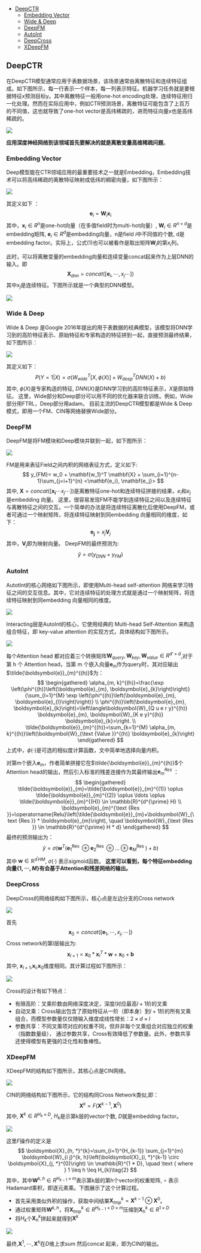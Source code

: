 <head>
    <script src="https://cdn.mathjax.org/mathjax/latest/MathJax.js?config=TeX-AMS-MML_HTMLorMML" type="text/javascript"></script>
    <script type="text/x-mathjax-config">
    	MathJax.Hub.Config({tex2jax: {
             inlineMath: [['$','$']],
             displayMath: [["\\(","\\)"],["\\[","\\]"]],
             processEscapes: true
           }
         });
    </script>
</head>

- [DeepCTR](#deepctr)
  - [Embedding Vector](#embedding-vector)
  - [Wide & Deep](#wide--deep)
  - [DeepFM](#deepfm)
  - [AutoInt](#autoint)
  - [DeepCross](#deepcross)
  - [XDeepFM](#xdeepfm)

## DeepCTR
在DeepCTR模型通常应用于表数据场景，该场景通常由离散特征和连续特征组成。如下图所示，每一行表示一个样本，每一列表示特征。机器学习任务就是要根据特征x预测目标y。其中离散特征一般用one-hot encoding处理，连续特征用归一化处理。然而在实际应用中，例如CTR预测场景，离散特征可能包含了上百万的不同值，这也就导致了one-hot vector是高纬稀疏的，进而特征向量x也是高纬稀疏的。

![](images/2021-08-04-11-33-25.png)

**应用深度神经网络到该领域首先要解决的就是离散变量高维稀疏问题**。




### Embedding Vector
Deep模型能在CTR领域应用的最重要技术之一就是Embedding，Embedding技术可以将高纬稀疏的离散特征映射成低纬的稠密向量，如下图所示：

![](images/2021-08-04-15-32-06.png)

其定义如下 ：
$$
    \mathbf{e}_i =  \mathbf{W}_i \mathbf{x}_i \tag{1}
$$
其中，$\mathbf{x}_i\in R^n$是one-hot向量（在多值field时为multi-hot向量）, $\mathbf{W}_i\in R^{n\times d}$是embedding矩阵, $\mathbf{e}_i\in R^d$是embedding向量，n是field $i$中不同值的个数, d是embedding factor。实际上，公式(1)也可以被看作是取出矩阵$\mathbf{W}_i$的第$x_i$列。

此时，可以将离散变量的embedding向量和连续变量concat起来作为上层DNN的输入。即
$$
    \mathbf{X}_{dnn} = concat([\mathbf{e}_i,\cdots, x_j\cdots])
$$
其中$x_j$是连续特征。下图所示就是一个典型的DNN模型。

![](./images/2021-08-04-15-52-29.png)



### Wide & Deep
Wide & Deep 是Google 2016年提出的用于表数据的经典模型，该模型将DNN学习到的高阶特征表示、原始特征和专家构造的特征拼到一起，直接预测最终结果，如下图所示：

![](images/2021-08-04-15-58-45.png)


其定义如下：
$$
    P(Y=1|X)=\sigma(W_{wide}^T[X, \phi(X)] + W_{deep}^TDNN(X) + b)
$$
其中, $\phi(X)$是专家构造的特征, $DNN(X)$是DNN学习到的高阶特征表示，$X$是原始特征。
这里，Wide部分和Deep部分可以用不同的优化器来联合训练。例如，Wide部分用FTRL，Deep部分用adam。
目前主流的DeepCTR模型都是Wide & Deep模式，即用一个FM、CIN等网络替换Wide部分。

### DeepFM
DeepFM是将FM模块和Deep模块并联到一起，如下图所示：

![](images/2021-08-04-16-55-14.png)

FM是用来表征Field之间内积的网络表征方式，定义如下:
$$
    y_{FM}= w_0 + \mathbf{w_1}^T \mathbf{X} + \sum_{i=1}^{n-1}\sum_{j=i+1}^{n} <\mathbf{e_i}, \mathbf{e_j}>
$$
其中, $\mathbf{X}=concat([\mathbf{x_i}\cdots x_j\cdots])$是离散特征one-hot和连续特征拼接的结果，$e_i$和$e_j$是embedding 向量。
这里，很容易发现FM不能学到连续特征之间以及连续特征与离散特征之间的交互。一个简单的办法是将连续特征离散化后使用DeepFM，或者可通过一个映射矩阵，将连续特征映射到同embedding 向量相同的维度，如下：
$$
    \mathbf{e_j} = x_j \mathbf{V}_j
$$
其中，$\mathbf{V}_j$即为映射向量。
DeepFM的最终预测为:
$$
    \hat{y}=\sigma(y_{DNN} + y_{FM})
$$

### AutoInt
AutotInt的核心网络如下图所示，即使用Multi-head self-attention 网络来学习特征之间的交互信息。其中，它对连续特征的处理方式就是通过一个映射矩阵，将连续特征映射到同embedding 向量相同的维度。

![](images/2021-08-04-17-56-24.png)

Interacting层是AutoInt的核心，它使用经典的 Multi-head Self-Attention 来构造组合特征，即 key-value attention 的实现方式，具体结构如下图所示。

![](images/2021-08-04-18-04-33.png)

每个Attention head 都对应着三个转换矩阵$\mathbf{W}_{query},\mathbf{W}_{key},\mathbf{W}_{value}\in R^{d'\times d}$,对于第 h 个 Attention head，当第 m 个嵌入向量$\mathbf{e}_{m}$作为query时，其对应输出$\tilde{\boldsymbol{e}}_{m}^{(h)}$为：
$$
\begin{gathered}
\alpha_{m, k}^{(h)}=\frac{\exp \left(\phi^{(h)}\left(\boldsymbol{e}_{m}, \boldsymbol{e}_{k}\right)\right)}{\sum_{l=1}^{M} \exp \left(\phi^{(h)}\left(\boldsymbol{e}_{m}, \boldsymbol{e}_{l}\right)\right)} \\
\phi^{(h)}\left(\boldsymbol{e}_{m}, \boldsymbol{e}_{k}\right)=\left\langle\boldsymbol{W}_{Q u e r y}^{(h)} \boldsymbol{e}_{m}, \boldsymbol{W}_{K e y}^{(h)} \boldsymbol{e}_{k}>\right. \\
\tilde{\boldsymbol{e}}_{m}^{(h)}=\sum_{k=1}^{M} \alpha_{m, k}^{(h)}\left(\boldsymbol{W}_{\text {Value }}^{(h)} \boldsymbol{e}_{k}\right)
\end{gathered}
$$
上式中，$\phi(\cdot)$是可选的相似度计算函数，文中简单地选择向量内积。

对第m个嵌入$\mathbf{e}_{m}$，作者简单拼接它在$\tilde{\boldsymbol{e}}_{m}^{(h)}$个Attention head的输出，然后引入标准的残差连接作为其最终输出$\mathbf{e}_{m}^{Res}$ ：
$$
\begin{gathered}
\tilde{\boldsymbol{e}}_{m}=\tilde{\boldsymbol{e}}_{m}^{(1)} \oplus \tilde{\boldsymbol{e}}_{m}^{(2)} \oplus \ldots \oplus \tilde{\boldsymbol{e}}_{m}^{(H)} \in \mathbb{R}^{d^{\prime} H} \\
\boldsymbol{e}_{m}^{\text {Res }}=\operatorname{Relu}\left(\tilde{\boldsymbol{e}}_{m}+\boldsymbol{W}_{\text {Res }} * \boldsymbol{e}_{m}\right), \quad \boldsymbol{W}_{\text {Res }} \in \mathbb{R}^{d^{\prime} H * d}
\end{gathered}
$$
最终的预测输出为：
$$
\hat{y}=\sigma\left(\boldsymbol{w}^{T}\left(\boldsymbol{e}_{1}^{\text {Res }} \oplus \boldsymbol{e}_{2}^{\text {Res }} \oplus \ldots \oplus \boldsymbol{e}_{M}^{\text {Res }}\right)+b\right)
$$
其中 $\boldsymbol{w} \in \mathbb{R}^{d^{\prime} H M}$, $\sigma(\cdot)$ 表示sigmoid函数。 **这里可以看到，每个特征embedding向量$\{1,\cdots,M\}$有会基于Attention和残差网络的输出。**

### DeepCross
DeepCross的网络结构如下图所示，核心点是左边分支的Cross network

![](images/2021-08-04-19-08-32.png)

首先
$$
    \mathbf{x}_0=concat([\mathbf{e}_1,\cdots,x_j,\cdots])
$$
Cross network的第l层输出为:
$$
    \mathbf{x}_{l+1} = \mathbf{x}_0 * \mathbf{x}_l^T * \mathbf{w} + \mathbf{x}_0 + \mathbf{b}
$$
其中, $\mathbf{x}_{l+1}$,$\mathbf{x}_l$,$\mathbf{x}_0$维度相同。其计算过程如下图所示：

![](images/2021-08-04-19-12-02.png)

Cross的设计有如下特点：
- 有限高阶：叉乘阶数由网络深度决定，深度$l$对应最高$l+1$阶的叉乘
- 自动叉乘：Cross输出包含了原始特征从一阶（即本身）到$l+1$阶的所有叉乘组合，而模型参数量仅仅随输入维度成线性增长：$2\times d \times l$
- 参数共享：不同叉乘项对应的权重不同，但并非每个叉乘组合对应独立的权重（指数数量级）， 通过参数共享，Cross有效降低了参数量。此外，参数共享还使得模型有更强的泛化性和鲁棒性。

### XDeepFM
XDeepFM的结构如下图所示，其核心点是CIN网络。

![](images/2021-08-04-19-24-58.png)

CIN的网络结构如下图所示，它的结构同Cross Network类似,即：
$$
    \mathbf{X}^k = F( \mathbf{X}^{k-1}, \mathbf{X}^{0})
$$
其中, $\mathbf{X}^k \in R^{H_k \times D}$, $H_k$是示第k层的vector个数, $D$就是embedding factor。

![](images/2021-08-04-19-31-54.png)

这里$F$操作的定义是
$$
\boldsymbol{X}_{h, *}^{k}=\sum_{i=1}^{H_{k-1}} \sum_{j=1}^{m} \boldsymbol{W}_{i j}^{k, h}\left(\boldsymbol{X}_{i, *}^{k-1} \circ \boldsymbol{X}_{j, *}^{0}\right) \in \mathbb{R}^{1 * D}, \quad \text { where } 1 \leq h \leq H_{k}\tag{2}
$$
其中，其中$\boldsymbol{W}^{k, h}\in R^{H_{k-1} \times m}$表示第k层的第h个vector的权重矩阵, $\circ$ 表示Hadamard乘积，即逐元素乘。下图展示了这个计算过程。
- 首先采用类似外积的操作，获取中间结果$\boldsymbol{X}^k_{tmp}=\boldsymbol{X}^{k-1} \otimes  \boldsymbol{X}^{0}$。
- 通过权重矩阵$\boldsymbol{W}^{k, h}$，将$\boldsymbol{X}^k_{tmp}\in R^{H_{k-1}\times D \times m}$压缩到$\boldsymbol{X}^k_{h}\in R^{1\times D}$
- 将$H_k$个$\boldsymbol{X}^k_{h}$拼起来就得到$\boldsymbol{X}^k$

![](images/2021-08-04-19-38-55.png)

最终,$\boldsymbol{X}^1,\cdots,\boldsymbol{X}^k$在$D$维上求sum 然后concat 起来，即为CIN的输出。
